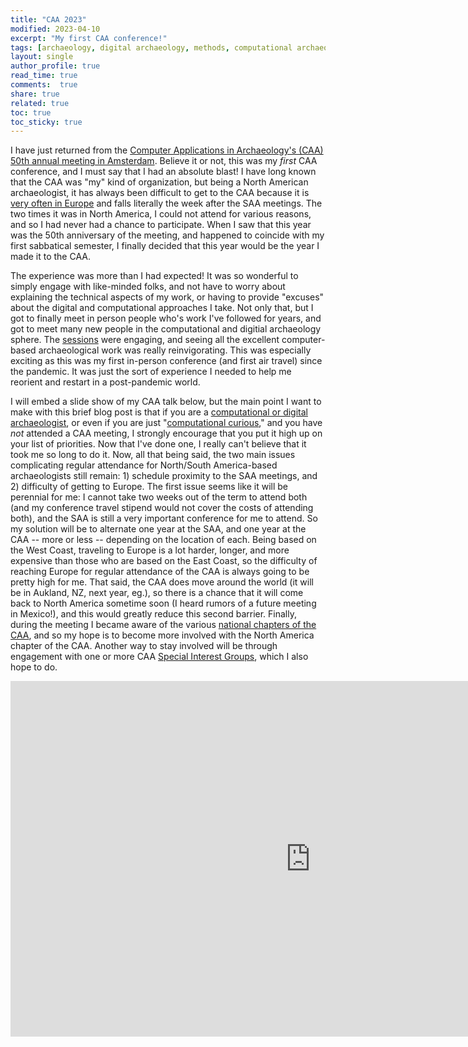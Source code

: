 ```yaml
---
title: "CAA 2023"
modified: 2023-04-10
excerpt: "My first CAA conference!"
tags: [archaeology, digital archaeology, methods, computational archaeology]
layout: single
author_profile: true
read_time: true
comments:  true
share: true
related: true
toc: true
toc_sticky: true
---
```


I have just returned from the [Computer Applications in Archaeology's (CAA) 50th annual meeting in Amsterdam](https://2023.caaconference.org/). Believe it or not, this was my *first* CAA conference, and I must say that I had an absolute blast! I have long known that the CAA was "my" kind of organization, but being a North American archaeologist, it has always been difficult to get to the CAA because it is [very often in Europe](https://caa-international.org/conference/previous-meetings/) and falls literally the week after the SAA meetings. The two times it was in North America, I could not attend for various reasons, and so I had never had a chance to participate. When I saw that this year was the 50th anniversary of the meeting, and happened to coincide with my first sabbatical semester, I finally decided that this year would be the year I made it to the CAA. 

The experience was more than I had expected! It was so wonderful to simply engage with like-minded folks, and not have to worry about explaining the technical aspects of my work, or having to provide "excuses" about the digital and computational approaches I take. Not only that, but I got to finally meet in person people who's work I've followed for years, and got to meet many new people in the computational and digitial archaeology sphere. The [sessions](https://2023.caaconference.org/programme/conference-schedule/) were engaging, and seeing all the excellent computer-based archaeological work was really reinvigorating. This was especially exciting as this was my first in-person conference (and first air travel) since the pandemic. It was just the sort of experience I needed to help me reorient and restart in a post-pandemic world. 

I will embed a slide show of my CAA talk below, but the main point I want to make with this brief blog post is that if you are a [computational or digital archaeologist](https://isaacullah.github.io/What-is-Computational-Archaeology/), or even if you are just "[computational curious](https://www.archaeologypodcastnetwork.com/archaeotech/130)," and you have *not* attended a CAA meeting, I strongly encourage that you put it high up on your list of priorities. Now that I've done one, I really can't believe that it took me so long to do it. Now, all that being said, the two main issues complicating regular attendance for North/South America-based archaeologists still remain: 1) schedule proximity to the SAA meetings, and 2) difficulty of getting to Europe. The first issue seems like it will be perennial for me: I cannot take two weeks out of the term to attend both (and my conference travel stipend would not cover the costs of attending both), and the SAA is still a very important conference for me to attend. So my solution will be to alternate one year at the SAA, and one year at the CAA -- more or less -- depending on the location of each. Being based on the West Coast, traveling to Europe is a lot harder, longer, and more expensive than those who are based on the East Coast, so the difficulty of reaching Europe for regular attendance of the CAA is always going to be pretty high for me. That said, the CAA does move around the world (it will be in Aukland, NZ, next year, eg.), so there is a chance that it will come back to North America sometime soon (I heard rumors of a future meeting in Mexico!), and this would greatly reduce this second barrier. Finally, during the meeting I became aware of the various [national chapters of the CAA](https://caa-international.org/national-chapters/), and so my hope is to become more involved with the North America chapter of the CAA. Another way to stay involved will be through engagement with one or more CAA [Special Interest Groups](https://caa-international.org/special-interest-groups/), which I also hope to do.

<iframe src="https://docs.google.com/presentation/d/e/2PACX-1vS0GIh_Zimi_6CQOUv32LmqrACtsphMw5Ta32-e0Zmzk4wjLiSXXY8j1QGZCScJysl52Gpw6PB6wom0/embed?start=false&loop=false&delayms=10000" frameborder="0" width="960" height="569" allowfullscreen="true" mozallowfullscreen="true" webkitallowfullscreen="true"></iframe>


